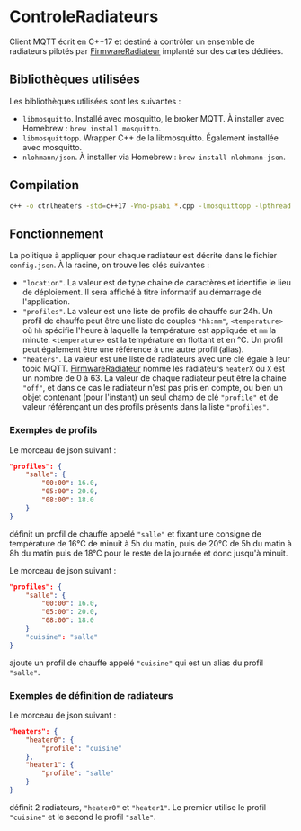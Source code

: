 # ControleRadiateurs

Client MQTT écrit en C++17 et destiné à contrôler un ensemble de radiateurs pilotés par [FirmwareRadiateur](https://github.com/Koryphon/FirmwareRadiateur) implanté sur des cartes dédiées.

## Bibliothèques utilisées

Les bibliothèques utilisées sont les suivantes :

- ```libmosquitto```. Installé avec mosquitto, le broker MQTT. À installer avec Homebrew : ```brew install mosquitto```.
- ```libmosquittopp```. Wrapper C++ de la libmosquitto. Également installée avec mosquitto.
- ```nlohmann/json```. À installer via Homebrew : ```brew install nlohmann-json```.

## Compilation

```sh
c++ -o ctrlheaters -std=c++17 -Wno-psabi *.cpp -lmosquittopp -lpthread
```

## Fonctionnement

La politique à appliquer pour chaque radiateur est décrite dans le fichier ```config.json```. À la racine, on trouve les clés suivantes :

- ```"location"```. La valeur est de type chaine de caractères et identifie le lieu de déploiement. Il sera affiché à titre informatif au démarrage de l'application.
- ```"profiles"```. La valeur est une liste de profils de chauffe sur 24h. Un profil de chauffe peut être une liste de couples ```"hh:mm"```, ```<temperature>``` où ```hh``` spécifie l'heure à laquelle la température est appliquée et ```mm``` la minute. ```<temperature>``` est la température en flottant et en °C. Un profil peut également être une référence à une autre profil (alias).
- ```"heaters"```. La valeur est une liste de radiateurs avec une clé égale à leur topic MQTT. [FirmwareRadiateur](https://github.com/Koryphon/FirmwareRadiateur) nomme les radiateurs ```heaterX``` ou ```X``` est un nombre de 0 à 63. La valeur de chaque radiateur peut être la chaine ```"off"```, et dans ce cas le radiateur n'est pas pris en compte, ou bien un objet contenant (pour l'instant) un seul champ de clé ```"profile"``` et de valeur référençant un des profils présents dans la liste ```"profiles"```.

### Exemples de profils

Le morceau de json suivant :

```json
"profiles": {
    "salle": {
        "00:00": 16.0,
        "05:00": 20.0,
        "08:00": 18.0
    }
}
```

définit un profil de chauffe appelé ```"salle"``` et fixant une consigne de température de 16°C de minuit à 5h du matin, puis de 20°C de 5h du matin à 8h du matin puis de 18°C pour le reste de la journée et donc jusqu'à minuit.

Le morceau de json suivant :

```json
"profiles": {
    "salle": {
        "00:00": 16.0,
        "05:00": 20.0,
        "08:00": 18.0
    }
    "cuisine": "salle"
}
```

ajoute un profil de chauffe appelé ```"cuisine"``` qui est un alias du profil ```"salle"```.

### Exemples de définition de radiateurs

Le morceau de json suivant :

```json
"heaters": {
    "heater0": {
        "profile": "cuisine"
    },
    "heater1": {
        "profile": "salle"
    }
}
```

définit 2 radiateurs, ```"heater0"``` et ```"heater1"```. Le premier utilise le profil ```"cuisine"``` et le second le profil ```"salle"```.